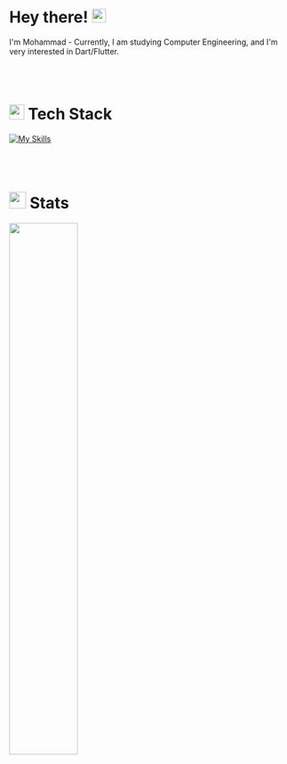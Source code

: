 # Hey there! <img src="https://media.giphy.com/media/hvRJCLFzcasrR4ia7z/giphy.gif" width="25px">

I'm Mohammad - Currently, I am studying Computer Engineering, and I'm very interested in Dart/Flutter.

<br></br>

# <img src="https://media.giphy.com/media/QssGEmpkyEOhBCb7e1/giphy.gif" width="27"/> Tech Stack

[![My Skills](https://skillicons.dev/icons?i=go,dart,python,cpp,flutter,firebase,supabase,postgres,mongodb,docker,git,figma,vim&theme=dark)](https://skillicons.dev)

<br></br>
  
# <img src="https://media.giphy.com/media/iY8CRBdQXODJSCERIr/giphy.gif" width="30"/> Stats
<img width="49.5%" src="https://github-readme-streak-stats.herokuapp.com/?user=MohammadLashkari&theme=react&hide_border=true"/>
